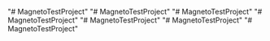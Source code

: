 "# MagnetoTestProject" 
"# MagnetoTestProject" 
"# MagnetoTestProject" 
"# MagnetoTestProject" 
"# MagnetoTestProject" 
"# MagnetoTestProject" 
"# MagnetoTestProject" 
